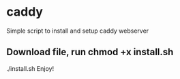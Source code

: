 # caddy
Simple script to install and setup caddy webserver

Download file, run chmod +x install.sh
-
./install.sh
Enjoy!
